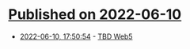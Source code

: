 # [Published on 2022-06-10](index.md)

* [2022-06-10, 17:50:54](https://news.ycombinator.com/item?id=31697296) - [TBD Web5](https://developer.tbd.website/projects/web5/)
